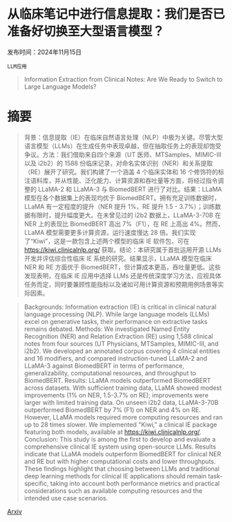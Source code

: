 # 从临床笔记中进行信息提取：我们是否已准备好切换至大型语言模型？

发布时间：2024年11月15日

`LLM应用`

> Information Extraction from Clinical Notes: Are We Ready to Switch to Large Language Models?

# 摘要

> 背景：信息提取（IE）在临床自然语言处理（NLP）中极为关键。尽管大型语言模型（LLMs）在生成任务中表现卓越，但在抽取任务上的表现却饱受争议。方法：我们借助来自四个来源（UT 医师、MTSamples、MIMIC-III 以及 i2b2）的 1588 份临床记录，对命名实体识别（NER）和关系提取（RE）展开了研究。我们构建了一个涵盖 4 个临床实体和 16 个修饰符的标注语料库，并从性能、泛化能力、计算资源和吞吐量等方面，将经过指令调整的 LLaMA-2 和 LLaMA-3 与 BiomedBERT 进行了对比。结果：LLaMA 模型在各个数据集上的表现均优于 BiomedBERT。拥有充足训练数据时，LLaMA 有一定程度的提升（NER 提升 1%，RE 提升 1.5 - 3.7%）；训练数据有限时，提升幅度更大。在未曾见过的 i2b2 数据上，LLaMA-3-70B 在 NER 上的表现比 BiomedBERT 高出 7%（F1），在 RE 上高出 4%。然而，LLaMA 模型需要更多计算资源，运行速度慢达 28 倍。我们实现了“Kiwi”，这是一款包含上述两个模型的临床 IE 软件包，可在 https://kiwi.clinicalnlp.org/ 获取。结论：本研究属于首批运用开源 LLMs 开发并评估综合性临床 IE 系统的研究。结果显示，LLaMA 模型在临床 NER 和 RE 方面优于 BiomedBERT，但计算成本更高，吞吐量更低。这些发现表明，在临床 IE 应用中选择 LLMs 还是传统深度学习方法，应视具体任务而定，同时要兼顾性能指标以及诸如可用计算资源和预期用例场景等实际因素。

> Backgrounds: Information extraction (IE) is critical in clinical natural language processing (NLP). While large language models (LLMs) excel on generative tasks, their performance on extractive tasks remains debated. Methods: We investigated Named Entity Recognition (NER) and Relation Extraction (RE) using 1,588 clinical notes from four sources (UT Physicians, MTSamples, MIMIC-III, and i2b2). We developed an annotated corpus covering 4 clinical entities and 16 modifiers, and compared instruction-tuned LLaMA-2 and LLaMA-3 against BiomedBERT in terms of performance, generalizability, computational resources, and throughput to BiomedBERT. Results: LLaMA models outperformed BiomedBERT across datasets. With sufficient training data, LLaMA showed modest improvements (1% on NER, 1.5-3.7% on RE); improvements were larger with limited training data. On unseen i2b2 data, LLaMA-3-70B outperformed BiomedBERT by 7% (F1) on NER and 4% on RE. However, LLaMA models required more computing resources and ran up to 28 times slower. We implemented "Kiwi," a clinical IE package featuring both models, available at https://kiwi.clinicalnlp.org/. Conclusion: This study is among the first to develop and evaluate a comprehensive clinical IE system using open-source LLMs. Results indicate that LLaMA models outperform BiomedBERT for clinical NER and RE but with higher computational costs and lower throughputs. These findings highlight that choosing between LLMs and traditional deep learning methods for clinical IE applications should remain task-specific, taking into account both performance metrics and practical considerations such as available computing resources and the intended use case scenarios.

[Arxiv](https://arxiv.org/abs/2411.10020)
